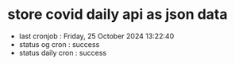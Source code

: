 # store covid daily api as json data

- last cronjob : Friday, 25 October 2024 13:22:40
- status og cron : success
- status daily cron : success
      
      